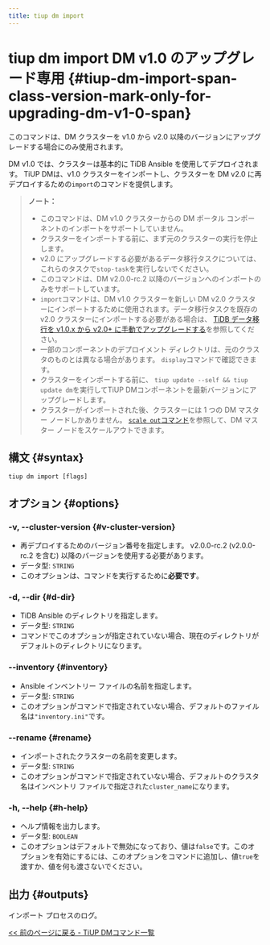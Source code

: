 ```yaml
---
title: tiup dm import
---
```


# tiup dm import <span class="version-mark">DM v1.0 のアップグレード専用</span> {#tiup-dm-import-span-class-version-mark-only-for-upgrading-dm-v1-0-span}

<Note>このコマンドは、DM クラスターを v1.0 から v2.0 以降のバージョンにアップグレードする場合にのみ使用されます。</Note>

DM v1.0 では、クラスターは基本的に TiDB Ansible を使用してデプロイされます。 TiUP DMは、v1.0 クラスターをインポートし、クラスターを DM v2.0 に再デプロイするための`import`のコマンドを提供します。

> **ノート：**
>
> -   このコマンドは、DM v1.0 クラスターからの DM ポータル コンポーネントのインポートをサポートしていません。
> -   クラスターをインポートする前に、まず元のクラスターの実行を停止します。
> -   v2.0 にアップグレードする必要があるデータ移行タスクについては、これらのタスクで`stop-task`を実行しないでください。
> -   このコマンドは、DM v2.0.0-rc.2 以降のバージョンへのインポートのみをサポートしています。
> -   `import`コマンドは、DM v1.0 クラスターを新しい DM v2.0 クラスターにインポートするために使用されます。データ移行タスクを既存の v2.0 クラスターにインポートする必要がある場合は、 [TiDB データ移行を v1.0.x から v2.0+ に手動でアップグレードする](/dm/manually-upgrade-dm-1.0-to-2.0.md)を参照してください。
> -   一部のコンポーネントのデプロイメント ディレクトリは、元のクラスタのものとは異なる場合があります。 `display`コマンドで確認できます。
> -   クラスターをインポートする前に、 `tiup update --self && tiup update dm`を実行してTiUP DMコンポーネントを最新バージョンにアップグレードします。
> -   クラスターがインポートされた後、クラスターには 1 つの DM マスター ノードしかありません。 [`scale out`コマンド](/tiup/tiup-component-dm-scale-out.md)を参照して、DM マスター ノードをスケールアウトできます。

## 構文 {#syntax}

```shell
tiup dm import [flags]
```

## オプション {#options}

### -v, --cluster-version {#v-cluster-version}

-   再デプロイするためのバージョン番号を指定します。 v2.0.0-rc.2 (v2.0.0-rc.2 を含む) 以降のバージョンを使用する必要があります。
-   データ型: `STRING`
-   このオプションは、コマンドを実行するために**必要です**。

### -d, --dir {#d-dir}

-   TiDB Ansible のディレクトリを指定します。
-   データ型: `STRING`
-   コマンドでこのオプションが指定されていない場合、現在のディレクトリがデフォルトのディレクトリになります。

### &#x20;--inventory {#inventory}

-   Ansible インベントリー ファイルの名前を指定します。
-   データ型: `STRING`
-   このオプションがコマンドで指定されていない場合、デフォルトのファイル名は`"inventory.ini"`です。

### --rename {#rename}

-   インポートされたクラスターの名前を変更します。
-   データ型: `STRING`
-   このオプションがコマンドで指定されていない場合、デフォルトのクラスタ名はインベントリ ファイルで指定された`cluster_name`になります。

### -h, --help {#h-help}

-   ヘルプ情報を出力します。
-   データ型: `BOOLEAN`
-   このオプションはデフォルトで無効になっており、値は`false`です。このオプションを有効にするには、このオプションをコマンドに追加し、値`true`を渡すか、値を何も渡さないでください。

## 出力 {#outputs}

インポート プロセスのログ。

[&lt;&lt; 前のページに戻る - TiUP DMコマンド一覧](/tiup/tiup-component-dm.md#command-list)
